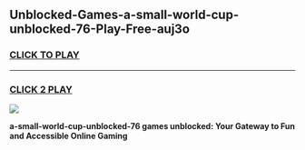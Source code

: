 
## Unblocked-Games-a-small-world-cup-unblocked-76-Play-Free-auj3o
<h3>
<a href="https://premium76.site?title=a-small-world-cup-unblocked-76&ref=24M">CLICK TO PLAY</a></h3>
<hr>

<h3>
<a href="https://premium76.site?title=a-small-world-cup-unblocked-76&ref=24M">CLICK 2 PLAY</a>
  
</h3>

<a href="https://premium76.site?title=a-small-world-cup-unblocked-76&ref=24M"><img src="https://clearcache.store/games.png"></a>


**a-small-world-cup-unblocked-76 games unblocked: Your Gateway to Fun and Accessible Online Gaming**
